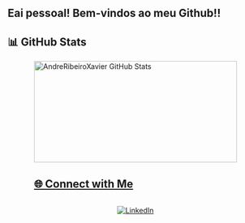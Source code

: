 ## Eai pessoal! Bem-vindos ao meu Github!!

## 📊 GitHub Stats

<div style="display: flex; justify-content: center; align-items: center; flex-direction: column;"> 
<a href="https://github.com/AndreRibeiroXavier/AndreRibeiroXavier/blob/main/README.md">
  <img height=200 width=400 title ="AndreRibeiroXavier GitHub Stats" src="https://github-readme-stats.vercel.app/api?username=AndreRibeiroXavier&show_icons=true&theme=midnight-purple&hide_border=true" />

  ## 🌐 Connect with Me

[![LinkedIn](https://img.shields.io/badge/LinkedIn-000?style=for-the-badge&logo=linkedin&logoColor=30A3DC)](https://www.linkedin.com/in/andr%C3%A9-xavier-672a90226/)


